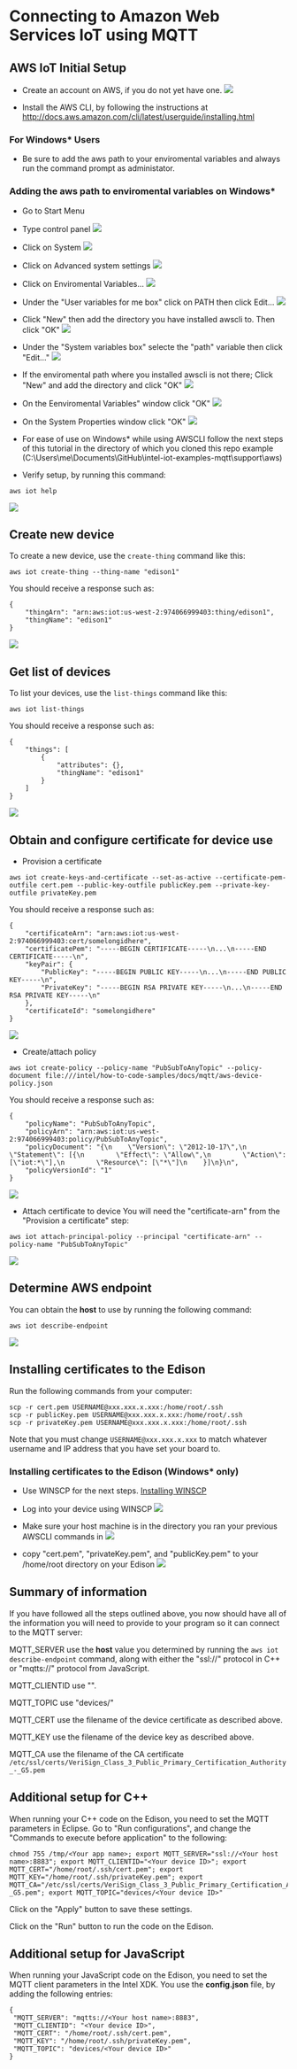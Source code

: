 # Connecting to Amazon Web Services IoT using MQTT

## AWS IoT Initial Setup

- Create an account on AWS, if you do not yet have one.
![](https://github.com/hybridgroup/intel-iot-examples-mqtt/blob/master/images/aws/aws-create-account.png)

- Install the AWS CLI, by following the instructions at http://docs.aws.amazon.com/cli/latest/userguide/installing.html

### For Windows* Users
- Be sure to add the aws path to your enviromental variables and always run the command prompt as administator.

### Adding the aws path to enviromental variables on Windows*

- Go to Start Menu

- Type control panel
![](https://github.com/hybridgroup/intel-iot-examples-mqtt/blob/master/images/aws/aws-win-path-setup1.png)

- Click on System
![](https://github.com/hybridgroup/intel-iot-examples-mqtt/blob/master/images/aws/aws-win-path-setup2.png)

- Click on Advanced system settings
![](https://github.com/hybridgroup/intel-iot-examples-mqtt/blob/master/images/aws/aws-win-path-setup3.png)

- Click on Enviromental Variables...
![](https://github.com/hybridgroup/intel-iot-examples-mqtt/blob/master/images/aws/aws-win-path-setup4.png)

- Under the "User variables for me box" click on PATH then click Edit...
![](https://github.com/hybridgroup/intel-iot-examples-mqtt/blob/master/images/aws/aws-win-path-setup5.png)

- Click "New" then add the directory you have installed awscli to. Then click "OK"
![](https://github.com/hybridgroup/intel-iot-examples-mqtt/blob/master/images/aws/aws-win-path-setup6.png)

- Under the "System variables box" selecte the "path" variable then click "Edit..."
![](https://github.com/hybridgroup/intel-iot-examples-mqtt/blob/master/images/aws/aws-win-path-setup7.png)

- If the enviromental path where you installed awscli is not there; Click "New" and add the directory and click "OK"
![](https://github.com/hybridgroup/intel-iot-examples-mqtt/blob/master/images/aws/aws-win-path-setup8.png)

- On the Eenviromental Variables" window click "OK"
![](https://github.com/hybridgroup/intel-iot-examples-mqtt/blob/master/images/aws/aws-win-path-setup9.png)

- On the System Properties window click "OK"
![](https://github.com/hybridgroup/intel-iot-examples-mqtt/blob/master/images/aws/aws-win-path-setup10.png)

- For ease of use on Windows* while using AWSCLI follow the next steps of this tutorial in the directory of which you cloned this repo
example (C:\Users\me\Documents\GitHub\intel-iot-examples-mqtt\support\aws)


- Verify setup, by running this command:
```
aws iot help
```
![](https://github.com/hybridgroup/intel-iot-examples-mqtt/blob/master/images/aws/aws-verify-install.png)

## Create new device

To create a new device, use the `create-thing` command like this:
```
aws iot create-thing --thing-name "edison1"
```

You should receive a response such as:
```
{
    "thingArn": "arn:aws:iot:us-west-2:974066999403:thing/edison1",
    "thingName": "edison1"
}
```
![](https://github.com/hybridgroup/intel-iot-examples-mqtt/blob/master/images/aws/aws-create-device.png)


## Get list of devices

To list your devices, use the `list-things` command like this:

```
aws iot list-things
```

You should receive a response such as:
```
{
    "things": [
        {
            "attributes": {},
            "thingName": "edison1"
        }
    ]
}
```
![](https://github.com/hybridgroup/intel-iot-examples-mqtt/blob/master/images/aws/aws-list-things.png)


## Obtain and configure certificate for device use

- Provision a certificate
```
aws iot create-keys-and-certificate --set-as-active --certificate-pem-outfile cert.pem --public-key-outfile publicKey.pem --private-key-outfile privateKey.pem
```

You should receive a response such as:
```
{
    "certificateArn": "arn:aws:iot:us-west-2:974066999403:cert/somelongidhere",
    "certificatePem": "-----BEGIN CERTIFICATE-----\n...\n-----END CERTIFICATE-----\n",
    "keyPair": {
        "PublicKey": "-----BEGIN PUBLIC KEY-----\n...\n-----END PUBLIC KEY-----\n",
        "PrivateKey": "-----BEGIN RSA PRIVATE KEY-----\n...\n-----END RSA PRIVATE KEY-----\n"
    },
    "certificateId": "somelongidhere"
}
```
![](https://github.com/hybridgroup/intel-iot-examples-mqtt/blob/master/images/aws/aws-provision-a-cert)



- Create/attach policy
```
aws iot create-policy --policy-name "PubSubToAnyTopic" --policy-document file:///intel/how-to-code-samples/docs/mqtt/aws-device-policy.json
```

You should receive a response such as:
```
{
    "policyName": "PubSubToAnyTopic",
    "policyArn": "arn:aws:iot:us-west-2:974066999403:policy/PubSubToAnyTopic",
    "policyDocument": "{\n    \"Version\": \"2012-10-17\",\n    \"Statement\": [{\n        \"Effect\": \"Allow\",\n        \"Action\":[\"iot:*\"],\n        \"Resource\": [\"*\"]\n    }]\n}\n",
    "policyVersionId": "1"
}
```
![](https://github.com/hybridgroup/intel-iot-examples-mqtt/blob/master/images/aws/aws-create-attach-policy.png)

- Attach certificate to device
You will need the "certificate-arn" from the "Provision a certificate" step:

```
aws iot attach-principal-policy --principal "certificate-arn" --policy-name "PubSubToAnyTopic"
```
![](https://github.com/hybridgroup/intel-iot-examples-mqtt/blob/master/images/aws/aws-attach-cert-to-device.png)


## Determine AWS endpoint

You can obtain the **host** to use by running the following command:

```
aws iot describe-endpoint
```
![](https://github.com/hybridgroup/intel-iot-examples-mqtt/blob/master/images/aws/aws-determine-endpoint.png)

## Installing certificates to the Edison

Run the following commands from your computer:

```
scp -r cert.pem USERNAME@xxx.xxx.x.xxx:/home/root/.ssh
scp -r publicKey.pem USERNAME@xxx.xxx.x.xxx:/home/root/.ssh
scp -r privateKey.pem USERNAME@xxx.xxx.x.xxx:/home/root/.ssh
```

Note that you must change `USERNAME@xxx.xxx.x.xxx` to match whatever username and IP address that you have set your board to.

### Installing certificates to the Edison (Windows* only)

- Use WINSCP for the next steps. [Installing WINSCP](https://github.com/intel-iot-devkit/how-to-code-samples/blob/master/docs/cpp/using-winscp.md)
- Log into your device using WINSCP
![](https://github.com/hybridgroup/intel-iot-examples-mqtt/blob/master/images/aws/aws-winscp1.png)

- Make sure your host machine is in the directory you ran your previous AWSCLI commands in
![](https://github.com/hybridgroup/intel-iot-examples-mqtt/blob/master/images/aws/aws-winscp2.png)

- copy "cert.pem", "privateKey.pem", and "publicKey.pem" to your /home/root directory on your Edison
![](https://github.com/hybridgroup/intel-iot-examples-mqtt/blob/master/images/aws/aws-winscp3.png)


## Summary of information

If you have followed all the steps outlined above, you now should have all of the information you will need to provide to your program so it can connect to the MQTT server:

MQTT_SERVER use the **host** value you determined by running the `aws iot describe-endpoint` command, along with either the "ssl://" protocol in C++ or "mqtts://" protocol from JavaScript.

MQTT_CLIENTID use "<Your device name>".

MQTT_TOPIC use "devices/<Your device name>"

MQTT_CERT use the filename of the device certificate as described above.

MQTT_KEY use the filename of the device key as described above.

MQTT_CA use the filename of the CA certificate `/etc/ssl/certs/VeriSign_Class_3_Public_Primary_Certification_Authority_-_G5.pem`

## Additional setup for C++

When running your C++ code on the Edison, you need to set the MQTT parameters in Eclipse. Go to "Run configurations", and change the "Commands to execute before application" to the following:

```
chmod 755 /tmp/<Your app name>; export MQTT_SERVER="ssl://<Your host name>:8883"; export MQTT_CLIENTID="<Your device ID>"; export MQTT_CERT="/home/root/.ssh/cert.pem"; export MQTT_KEY="/home/root/.ssh/privateKey.pem"; export MQTT_CA="/etc/ssl/certs/VeriSign_Class_3_Public_Primary_Certification_Authority_-_G5.pem"; export MQTT_TOPIC="devices/<Your device ID>"
```

Click on the "Apply" button to save these settings.

Click on the "Run" button to run the code on the Edison.

## Additional setup for JavaScript

When running your JavaScript code on the Edison, you need to set the MQTT client parameters in the Intel XDK. You use the **config.json** file, by adding the following entries:

```
{
 "MQTT_SERVER": "mqtts://<Your host name>:8883",
 "MQTT_CLIENTID": "<Your device ID>",
 "MQTT_CERT": "/home/root/.ssh/cert.pem",
 "MQTT_KEY": "/home/root/.ssh/privateKey.pem",
 "MQTT_TOPIC": "devices/<Your device ID>"
}
```
